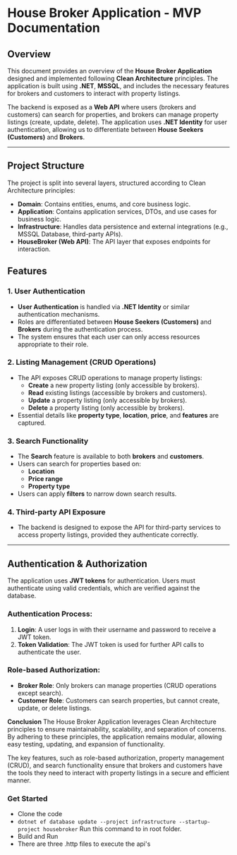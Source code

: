 # House Broker Application - MVP Documentation

## Overview
This document provides an overview of the **House Broker Application** designed and implemented following **Clean Architecture** principles. The application is built using **.NET**, **MSSQL**, and includes the necessary features for brokers and customers to interact with property listings.

The backend is exposed as a **Web API** where users (brokers and customers) can search for properties, and brokers can manage property listings (create, update, delete). The application uses **.NET Identity** for user authentication, allowing us to differentiate between **House Seekers (Customers)** and **Brokers**.

---

## Project Structure
The project is split into several layers, structured according to Clean Architecture principles:

- **Domain**: Contains entities, enums, and core business logic.
- **Application**: Contains application services, DTOs, and use cases for business logic.
- **Infrastructure**: Handles data persistence and external integrations (e.g., MSSQL Database, third-party APIs).
- **HouseBroker (Web API)**: The API layer that exposes endpoints for interaction.

## Features
### 1. **User Authentication**
- **User Authentication** is handled via **.NET Identity** or similar authentication mechanisms.
- Roles are differentiated between **House Seekers (Customers)** and **Brokers** during the authentication process.
- The system ensures that each user can only access resources appropriate to their role.

### 2. **Listing Management (CRUD Operations)**
- The API exposes CRUD operations to manage property listings:
  - **Create** a new property listing (only accessible by brokers).
  - **Read** existing listings (accessible by brokers and customers).
  - **Update** a property listing (only accessible by brokers).
  - **Delete** a property listing (only accessible by brokers).
- Essential details like **property type**, **location**, **price**, and **features** are captured.

### 3. **Search Functionality**
- The **Search** feature is available to both **brokers** and **customers**.
- Users can search for properties based on:
  - **Location**
  - **Price range**
  - **Property type**
- Users can apply **filters** to narrow down search results.

### 4. **Third-party API Exposure**
- The backend is designed to expose the API for third-party services to access property listings, provided they authenticate correctly.

---

## Authentication & Authorization

The application uses **JWT tokens** for authentication. Users must authenticate using valid credentials, which are verified against the database.

### Authentication Process:
1. **Login**: A user logs in with their username and password to receive a JWT token.
2. **Token Validation**: The JWT token is used for further API calls to authenticate the user.

### Role-based Authorization:
- **Broker Role**: Only brokers can manage properties (CRUD operations except search).
- **Customer Role**: Customers can search properties, but cannot create, update, or delete listings.

**Conclusion**
The House Broker Application leverages Clean Architecture principles to ensure maintainability, scalability, and separation of concerns. By adhering to these principles, the application remains modular, allowing easy testing, updating, and expansion of functionality.

The key features, such as role-based authorization, property management (CRUD), and search functionality ensure that brokers and customers have the tools they need to interact with property listings in a secure and efficient manner.


### Get Started
- Clone the code
-  `dotnet ef database update --project infrastructure --startup-project housebroker`
Run this command to in root folder.
- Build and Run
- There are three .http files to execute the api's